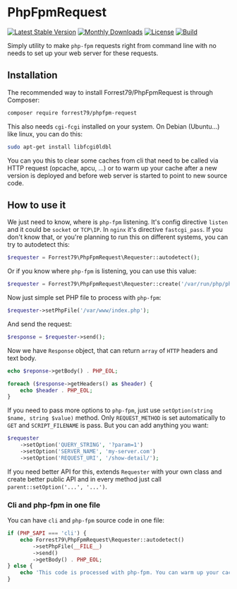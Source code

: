 # PhpFpmRequest

[![Latest Stable Version](https://poser.pugx.org/forrest79/phpfpm-request/v)](//packagist.org/packages/forrest79/phpfpm-request)
[![Monthly Downloads](https://poser.pugx.org/forrest79/phpfpm-request/d/monthly)](//packagist.org/packages/forrest79/phpfpm-request)
[![License](https://poser.pugx.org/forrest79/phpfpm-request/license)](//packagist.org/packages/forrest79/phpfpm-request)
[![Build](https://github.com/forrest79/phpfpm-request/actions/workflows/build.yml/badge.svg?branch=master)](https://github.com/forrest79/phpfpm-request/actions/workflows/build.yml)

Simply utility to make `php-fpm` requests right from command line with no needs to set up your web server for these requests.


## Installation

The recommended way to install Forrest79/PhpFpmRequest is through Composer:

```sh
composer require forrest79/phpfpm-request
```

This also needs `cgi-fcgi` installed on your system. On Debian (Ubuntu...) like linux, you can do this:

```bash
sudo apt-get install libfcgi0ldbl
```

You can you this to clear some caches from cli that need to be called via HTTP request (opcache, apcu, ...) or to warm up your cache after a new version is deployed and before web server is started to point to new source code.


## How to use it

We just need to know, where is `php-fpm` listening. It's config directive `listen` and it could be `socket` or `TCP\IP`.
In `nginx` it's directive `fastcgi_pass`. If you don't know that, or you're planning to run this on different systems, you can try to autodetect this:

```php
$requester = Forrest79\PhpFpmRequest\Requester::autodetect();
```

Or if you know where `php-fpm` is listening, you can use this value:

```php
$requester = Forrest79\PhpFpmRequest\Requester::create('/var/run/php/php7.4-fpm.sock');
```

Now just simple set PHP file to process with `php-fpm`:

```php
$requester->setPhpFile('/var/www/index.php');
```

And send the request:

```php
$response = $requester->send();
```

Now we have `Response` object, that can return `array` of `HTTP` headers and text body.

```php
echo $reponse->getBody() . PHP_EOL;

foreach ($response->getHeaders() as $header) {
    echo $header . PHP_EOL;
}
```

If you need to pass more options to `php-fpm`, just use `setOption(string $name, string $value)` method. Only `REQUEST_METHOD` is set automatically to `GET` and `SCRIPT_FILENAME` is pass. But you can add anything you want:

```php
$requester
    ->setOption('QUERY_STRING', '?param=1')
    ->setOption('SERVER_NAME', 'my-server.com')
    ->setOption('REQUEST_URI', '/show-detail/');
```

If you need better API for this, extends `Requester` with your own class and create better public API and in every method just call `parent::setOption('...', '...')`.


### Cli and php-fpm in one file

You can have `cli` and `php-fpm` source code in one file:

```php
if (PHP_SAPI === 'cli') {
    echo Forrest79\PhpFpmRequest\Requester::autodetect()
        ->setPhpFile(__FILE__)
        ->send()
        ->getBody() . PHP_EOL;
} else {
    echo 'This code is processed with php-fpm. You can warm up your cache here, clean cache, etc.';
}
```
